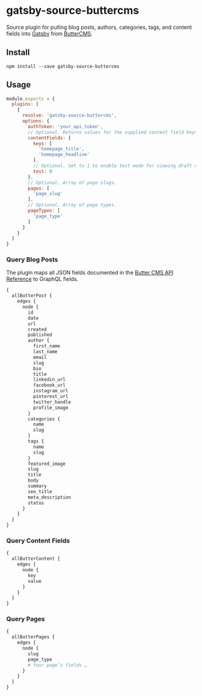 # gatsby-source-buttercms

Source plugin for pulling blog posts, authors, categories, tags, and content fields into [Gatsby](https://www.gatsbyjs.org/) from [ButterCMS](https://buttercms.com/).

## Install

`npm install --save gatsby-source-buttercms`

## Usage

```JavaScript
module.exports = {
  plugins: [
    {
      resolve: 'gatsby-source-buttercms',
      options: {
        authToken: 'your_api_token',
        // Optional. Returns values for the supplied content field keys.
        contentFields: {
          keys: [
            'homepage_title',
            'homepage_headline'
          ],
          // Optional. Set to 1 to enable test mode for viewing draft content.
          test: 0
        },
        // Optional. Array of page slugs.
        pages: [
          'page_slug'
        ],
        // Optional. Array of page types.
        pageTypes: [
          'page_type'
        ]
      }
    }
  ]
}
```

### Query Blog Posts

The plugin maps all JSON fields documented in the [Butter CMS API Reference](https://buttercms.com/docs/api/#blog-engine) to GraphQL fields.

```GraphQL
{
  allButterPost {
    edges {
      node {
        id
        date
        url
        created
        published
        author {
          first_name
          last_name
          email
          slug
          bio
          title
          linkedin_url
          facebook_url
          instagram_url
          pinterest_url
          twitter_handle
          profile_image
        }
        categories {
          name
          slug
        }
        tags {
          name
          slug
        }
        featured_image
        slug
        title
        body
        summary
        seo_title
        meta_description
        status
      }
    }
  }
}
```

### Query Content Fields

```GraphQL
{
  allButterContent {
    edges {
      node {
        key
        value
      }
    }
  }
}
```

### Query Pages

```GraphQL
{
  allButterPages {
    edges {
      node {
        slug
        page_type
        # Your page’s fields …
      }
    }
  }
}
```
